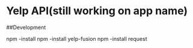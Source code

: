 # Yelp API(still working on app name)

##Development

npm -install
npm -install yelp-fusion
npm -install request

